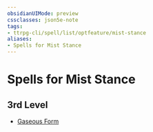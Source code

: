 ```yaml
---
obsidianUIMode: preview
cssclasses: json5e-note
tags:
- ttrpg-cli/spell/list/optfeature/mist-stance
aliases:
- Spells for Mist Stance
---
```

# Spells for Mist Stance

## 3rd Level

- [Gaseous Form](/3-Mechanics/CLI/spells/gaseous-form-xphb.md "XPHB")